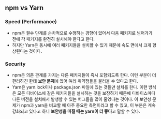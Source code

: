 
## **npm vs Yarn**

### Speed (Performance)

- npm은 필수 단계를 순차적으로 수행하는 경향이 있어서 다음 패키지로 넘어가기 전에 각 패키지를 완전히 설치해야 한다고 한다. 
- 하지만  Yarn은 동시에 여러 패키지들을 설치할 수 있기 때문에 속도 면에서 크게 향상된다는 것이다. 

### Security

- npm은 의존 관계를 가지는 다른 패키지들이 즉시 포함되도록 한다. 이런 부분이 더 편리하긴 한데  **보안 문제**에 있어 여러 취약점들을 불러올 수 있다고 한다. 
-   Yarn은 yarn.lock이나 package.json 파일에 있는 것들만 설치를 한다. 이런 방식은 모든 디바이스에 같은 패키지들을 설치하는 것을 보장하기 때문에 디바이스마다 다른 버전을 설치해서 발생할 수 있는 버그들을 많이 줄였다는 것이다. 이 보안성 문제가 npm과 yarn을 비교할 때 아주 중요한 측면이라고 할 수 있고, 이 부분은 계속 강화되고 있다고 하니  **보안성을 따질 때는 yarn이 더 좋다**고 말할 수 있다.
